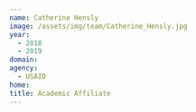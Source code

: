 ```yaml
---
name: Catherine Hensly
image: /assets/img/team/Catherine_Hensly.jpg
year: 
  - 2018
  - 2019
domain:
agency:
  - USAID
home: 
title: Academic Affiliate
---
```

